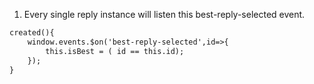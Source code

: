 1. Every single reply instance will listen this best-reply-selected event.
```html
created(){
    window.events.$on('best-reply-selected',id=>{
        this.isBest = ( id == this.id);
    });
}
```